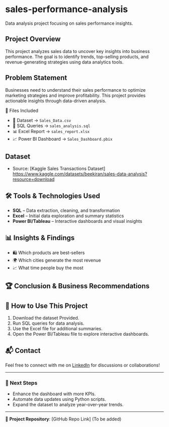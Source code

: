 # sales-performance-analysis
Data analysis project focusing on sales performance insights.

## Project Overview
This project analyzes sales data to uncover key insights into business performance. The goal is to identify trends, top-selling products, and revenue-generating strategies using data analytics tools.

##  Problem Statement
Businesses need to understand their sales performance to optimize marketing strategies and improve profitability. This project provides actionable insights through data-driven analysis.

📂 Files Included  
- 📄 Dataset → `Sales_Data.csv`  
- 📜 SQL Queries → `sales_analysis.sql`  
- 📊 Excel Report → `sales_report.xlsx`  
- 📈 Power BI Dashboard → `Sales_Dashboard.pbix`
  
##  Dataset
- Source: [Kaggle Sales Transactions Dataset] https://www.kaggle.com/datasets/beekiran/sales-data-analysis?resource=download


## 🛠 Tools & Technologies Used
- **SQL** – Data extraction, cleaning, and transformation
- **Excel** – Initial data exploration and summary statistics
- **Power BI/Tableau** – Interactive dashboards and visual insights


## 📊 Insights & Findings
- 🛍 Which products are best-sellers
- 🌍 Which cities generate the most revenue
- 📈  What time people buy the most

## 🏆 Conclusion & Business Recommendations


## 📎 How to Use This Project
1. Download the dataset Provided.
2. Run SQL queries for data analysis.
3. Use the Excel file for additional summaries.
4. Open the Power BI/Tableau file to explore interactive dashboards.

## 📬 Contact
Feel free to connect with me on [LinkedIn](www.linkedin.com/in/shaqila-annisa-putri-wahyudhie-093624265) for discussions or collaborations!

---

### 🚀 Next Steps
- Enhance the dashboard with more KPIs.
- Automate data updates using Python scripts.
- Expand the dataset to analyze year-over-year trends.

---

🔗 **Project Repository**: [GitHub Repo Link] (To be added)
